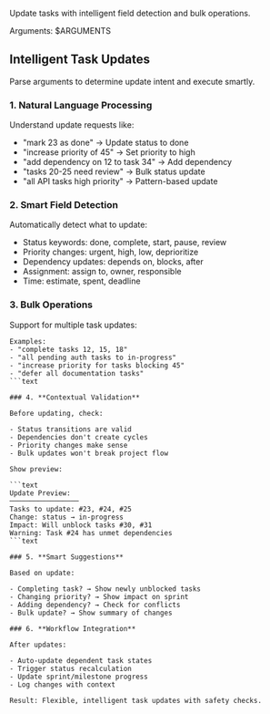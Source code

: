 Update tasks with intelligent field detection and bulk operations.

Arguments: $ARGUMENTS

## Intelligent Task Updates

Parse arguments to determine update intent and execute smartly.

### 1. **Natural Language Processing**

Understand update requests like:

- "mark 23 as done" → Update status to done
- "increase priority of 45" → Set priority to high
- "add dependency on 12 to task 34" → Add dependency
- "tasks 20-25 need review" → Bulk status update
- "all API tasks high priority" → Pattern-based update

### 2. **Smart Field Detection**

Automatically detect what to update:

- Status keywords: done, complete, start, pause, review
- Priority changes: urgent, high, low, deprioritize
- Dependency updates: depends on, blocks, after
- Assignment: assign to, owner, responsible
- Time: estimate, spent, deadline

### 3. **Bulk Operations**

Support for multiple task updates:

````text
Examples:
- "complete tasks 12, 15, 18"
- "all pending auth tasks to in-progress"
- "increase priority for tasks blocking 45"
- "defer all documentation tasks"
```text

### 4. **Contextual Validation**

Before updating, check:

- Status transitions are valid
- Dependencies don't create cycles
- Priority changes make sense
- Bulk updates won't break project flow

Show preview:

```text
Update Preview:
─────────────────
Tasks to update: #23, #24, #25
Change: status → in-progress
Impact: Will unblock tasks #30, #31
Warning: Task #24 has unmet dependencies
```text

### 5. **Smart Suggestions**

Based on update:

- Completing task? → Show newly unblocked tasks
- Changing priority? → Show impact on sprint
- Adding dependency? → Check for conflicts
- Bulk update? → Show summary of changes

### 6. **Workflow Integration**

After updates:

- Auto-update dependent task states
- Trigger status recalculation
- Update sprint/milestone progress
- Log changes with context

Result: Flexible, intelligent task updates with safety checks.
````
